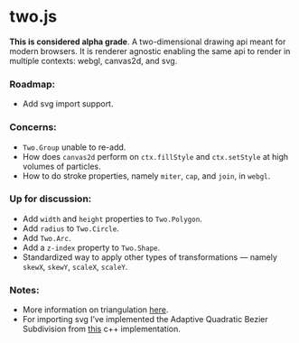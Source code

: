 two.js
======

__This is considered alpha grade__. A two-dimensional drawing api meant for modern browsers. It is renderer agnostic enabling the same api to render in multiple contexts: webgl, canvas2d, and svg.

### Roadmap:
+ Add svg import support.

### Concerns:
+ `Two.Group` unable to re-add.
+ How does `canvas2d` perform on `ctx.fillStyle` and `ctx.setStyle` at high volumes of particles.
+ How to do stroke properties, namely `miter`, `cap`, and `join`, in `webgl`.

### Up for discussion:
+ Add `width` and `height` properties to `Two.Polygon`.
+ Add `radius` to `Two.Circle`.
+ Add `Two.Arc`.
+ Add a `z-index` property to `Two.Shape`.
+ Standardized way to apply other types of transformations — namely `skewX`, `skewY`, `scaleX`, `scaleY`.

### Notes:
+ More information on triangulation [here](https://groups.google.com/forum/?fromgroups=#!topic/poly2tri/d0UL8Kew8dY).
+ For importing svg I’ve implemented the Adaptive Quadratic Bezier Subdivision from [this](http://www.antigrain.com/research/adaptive_bezier/index.html) c++ implementation.